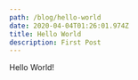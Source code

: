 ```yaml
---
path: /blog/hello-world
date: 2020-04-04T01:26:01.974Z
title: Hello World
description: First Post
---
```

Hello World!